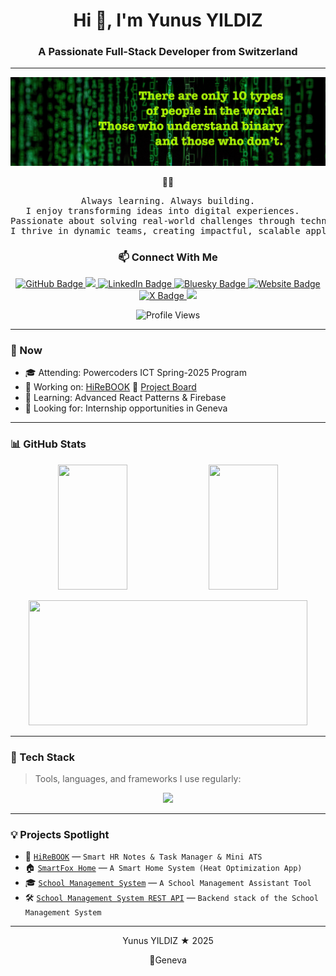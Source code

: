 <h1 align="center"> Hi 👋, I'm Yunus YILDIZ </h1>
<h3 align="center"> A Passionate Full-Stack Developer from Switzerland</h3>

---
<p align="center">
  <img src="./assets/images/binary.jpg" alt="Banner" />
</p>


<div align="center">
  🧑‍💻 

<pre> Always learning. Always building. 
I enjoy transforming ideas into digital experiences.  
Passionate about solving real-world challenges through technology.
I thrive in dynamic teams, creating impactful, scalable applications.</pre>

### 📫 Connect With Me

<p align="center">
  <a href="https://github.com/yunusyildiz-ch">
    <img src="https://img.shields.io/badge/GitHub-100000?style=flat&logo=github&logoColor=white" alt="GitHub Badge"/>
  </a>
  <a href="mailto:yunusyildiz@swissmail.com">
    <img src="https://img.shields.io/badge/Email-D14836?style=flat&logo=gmail&logoColor=white"/>
  </a>
  <a href="https://www.linkedin.com/in/yunusyildiz-ch">
    <img src="https://img.shields.io/badge/LinkedIn-0A66C2?style=flat&logo=linkedin&logoColor=white" alt="LinkedIn Badge"/>
  </a>
  <a href="https://bsky.app/profile/yunusyildiz.ch">
    <img src="https://img.shields.io/badge/Bluesky-0085FF?style=flat&logo=bluesky&logoColor=white" alt="Bluesky Badge"/>
  </a>
   <a href="https://yunusyildiz.ch">
    <img src="https://img.shields.io/badge/Website-000000?style=flat&logo=google-chrome&logoColor=white" alt="Website Badge"/>
  </a>
  <a href="https://x.com/yunusyildiz_ch">
  <img src="https://img.shields.io/badge/X%20Follow-1DA1F2?style=flat&logo=twitter&logoColor=white" alt="X Badge"/>
</a>
  <a href="mailto:mail@yunusyildiz.ch">
    <img src="https://img.shields.io/badge/Email-D14836?style=flat&logo=gmail&logoColor=white"/>
  </a>
</p>
<p align="center">
  <img src="https://komarev.com/ghpvc/?username=yunusyildiz-ch&label=Profile%20views&color=blue&style=social" alt="Profile Views" />
</div>

---

### 🔄 Now

- 🎓 Attending: Powercoders ICT Spring-2025 Program  
- 🚀 Working on: [HiReBOOK](https://github.com/yunusyildiz-ch/hirebook) 🔗 [Project Board](https://github.com/users/yunusyildiz-ch/projects/3)
- 📖 Learning: Advanced React Patterns & Firebase  
- 🤝 Looking for: Internship opportunities in Geneva

---

### 📊 GitHub Stats
<div align="center">
  <p align="center">
    <img src="https://github-readme-stats.vercel.app/api?username=yunusyildiz-ch&show_icons=true&theme=github_dark&custom_title=GitHub%20Stats&hide_rank=false&hide_border=false&include_all_commits=true" width="47%" height="200" />
    <img src="https://github-readme-stats.vercel.app/api/top-langs/?username=yunusyildiz-ch&layout=compact&theme=github_dark&hide_border=false&langs_count=6" width="47%" height="200" />
  </p>

  <p align="center">
    <img src="https://streak-stats.demolab.com/?user=yunusyildiz-ch&theme=github_dark&border=777" width="94%" height="200" />
  </p>
</div>

---

### 🧰 Tech Stack

> Tools, languages, and frameworks I use regularly:

<p align="center">
  <img src="https://skillicons.dev/icons?i=html,css,js,react,nodejs,express,tailwind,bootstrap,materialui,python,arduino,mysql,postgres,git,github,vite" />
</p>

---

### 💡 Projects Spotlight

- 📘 [`HiReBOOK`](https://github.com/yunusyildiz-ch/hirebook) — `Smart HR Notes & Task Manager & Mini ATS`
- 🏠 [`SmartFox Home`](https://github.com/yunusyildiz-ch/smartfox-home) — `A Smart Home System (Heat Optimization App)`
- 🎓 [`School Management System`](https://github.com/yunusyildiz-ch/School-Management-System-Project) — `A School Management Assistant Tool`
- 🛠️ [`School Management System REST API`](https://github.com/yunusyildiz-ch/School-Management-System-REST-API) — `Backend stack of the School Management System`

---
<div align="center">
  <p>Yunus YILDIZ ★ 2025 </p>
  <p>📍Geneva</p>
</div>






